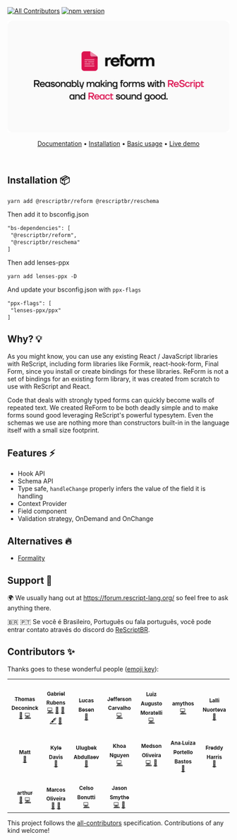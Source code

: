 [![All Contributors](https://img.shields.io/badge/all_contributors-13-orange.svg?style=flat-square)](#contributors)
[![npm version](https://badge.fury.io/js/@rescriptbr%2Freform.svg)](https://badge.fury.io/js/@rescriptbr%2Freform)
<p align="center">
  <img src="./assets/logo.svg" /> 
  <br />
</p>
<p align="center">
  <a href="https://reform.rescriptbrasil.org">Documentation</a> • 
  <a target="_blank" href="https://reform.rescriptbrasil.org/docs/installation">Installation</a> • 
  <a target="_blank" href="https://reform.rescriptbrasil.org/docs/getting-started">Basic usage</a> •  
  <a target="_blank" href="https://reform-demo.rescriptbrasil.org">Live demo</a>
</p>
<br/>

## Installation 📦

```
yarn add @rescriptbr/reform @rescriptbr/reschema
```

Then add it to bsconfig.json

```
"bs-dependencies": [
 "@rescriptbr/reform",
 "@rescriptbr/reschema"
]
```

Then add lenses-ppx

```
yarn add lenses-ppx -D
```

And update your bsconfig.json with `ppx-flags`

```
"ppx-flags": [
 "lenses-ppx/ppx"
]
```

</details>

## Why? 💡

As you might know, you can use any existing React / JavaScript libraries with ReScript, including form libraries like Formik, react-hook-form, Final Form, since you install or create bindings for these libraries. ReForm is not a set of bindings for an existing form library, it was created from scratch to use with ReScript and React.

Code that deals with strongly typed forms can quickly become walls of repeated text. We created ReForm to be both deadly simple and to make forms sound good leveraging ReScript's powerful typesytem. Even the schemas we use are nothing more than constructors built-in in the language itself with a small size footprint.

## Features ⚡

- Hook API
- Schema API
- Type safe, `handleChange` properly infers the value of the field it is handling
- Context Provider
- Field component
- Validation strategy, OnDemand and OnChange

## Alternatives 🔥

- [Formality](https://github.com/alexfedoseev/re-formality)

## Support 🚀

🌍 We usually hang out at https://forum.rescript-lang.org/ so feel free to ask anything there.

🇧🇷 🇵🇹  Se você é Brasileiro, Português ou fala português, você pode entrar contato através do discord do [ReScriptBR](http://discord.com/invite/SSDMNYQ).

## Contributors ✨

Thanks goes to these wonderful people ([emoji key](https://allcontributors.org/docs/en/emoji-key)):

<!-- ALL-CONTRIBUTORS-LIST:START - Do not remove or modify this section -->
<!-- prettier-ignore-start -->
<!-- markdownlint-disable -->
<table>
  <tr>
    <td align="center"><a href="http://www.thomasdeconinck.fr"><img src="https://avatars2.githubusercontent.com/u/1548421?v=4?s=100" width="100px;" alt=""/><br /><sub><b>Thomas Deconinck</b></sub></a><br /><a href="https://github.com/rescriptbr/reform/commits?author=DCKT" title="Documentation">📖</a> <a href="https://github.com/rescriptbr/reform/commits?author=DCKT" title="Code">💻</a></td>
    <td align="center"><a href="http://twitter.com/fakenickels"><img src="https://avatars0.githubusercontent.com/u/1283200?v=4?s=100" width="100px;" alt=""/><br /><sub><b>Gabriel Rubens</b></sub></a><br /><a href="https://github.com/rescriptbr/reform/commits?author=fakenickels" title="Code">💻</a> <a href="https://github.com/rescriptbr/reform/issues?q=author%3Afakenickels" title="Bug reports">🐛</a> <a href="#ideas-fakenickels" title="Ideas, Planning, & Feedback">🤔</a> <a href="#content-fakenickels" title="Content">🖋</a> <a href="https://github.com/rescriptbr/reform/commits?author=fakenickels" title="Documentation">📖</a></td>
    <td align="center"><a href="https://twitter.com/lucasbesen"><img src="https://avatars3.githubusercontent.com/u/13984388?v=4?s=100" width="100px;" alt=""/><br /><sub><b>Lucas Besen</b></sub></a><br /><a href="#maintenance-lucasbesen" title="Maintenance">🚧</a></td>
    <td align="center"><a href="https://github.com/JeffersonCarvalh0"><img src="https://avatars1.githubusercontent.com/u/11946020?v=4?s=100" width="100px;" alt=""/><br /><sub><b>Jefferson Carvalho</b></sub></a><br /><a href="https://github.com/rescriptbr/reform/commits?author=JeffersonCarvalh0" title="Code">💻</a></td>
    <td align="center"><a href="https://gtluizmoratelli.itch.io"><img src="https://avatars2.githubusercontent.com/u/24661951?v=4?s=100" width="100px;" alt=""/><br /><sub><b>Luiz Augusto Moratelli</b></sub></a><br /><a href="https://github.com/rescriptbr/reform/commits?author=LuizMoratelli" title="Code">💻</a></td>
    <td align="center"><a href="https://github.com/amythos"><img src="https://avatars0.githubusercontent.com/u/959296?v=4?s=100" width="100px;" alt=""/><br /><sub><b>amythos</b></sub></a><br /><a href="https://github.com/rescriptbr/reform/commits?author=amythos" title="Code">💻</a></td>
    <td align="center"><a href="http://www.lallinuorteva.fi"><img src="https://avatars3.githubusercontent.com/u/7643715?v=4?s=100" width="100px;" alt=""/><br /><sub><b>Lalli Nuorteva</b></sub></a><br /><a href="https://github.com/rescriptbr/reform/issues?q=author%3Alalnuo" title="Bug reports">🐛</a></td>
  </tr>
  <tr>
    <td align="center"><a href="https://playqup.com"><img src="https://avatars0.githubusercontent.com/u/3103241?v=4?s=100" width="100px;" alt=""/><br /><sub><b>Matt</b></sub></a><br /><a href="#maintenance-hew" title="Maintenance">🚧</a></td>
    <td align="center"><a href="https://github.com/kyldvs"><img src="https://avatars1.githubusercontent.com/u/1830497?v=4?s=100" width="100px;" alt=""/><br /><sub><b>Kyle Davis</b></sub></a><br /><a href="https://github.com/rescriptbr/reform/pulls?q=is%3Apr+reviewed-by%3Akyldvs" title="Reviewed Pull Requests">👀</a></td>
    <td align="center"><a href="https://github.com/ulugbekna"><img src="https://avatars2.githubusercontent.com/u/16353531?v=4?s=100" width="100px;" alt=""/><br /><sub><b>Ulugbek Abdullaev</b></sub></a><br /><a href="https://github.com/rescriptbr/reform/issues?q=author%3Aulugbekna" title="Bug reports">🐛</a></td>
    <td align="center"><a href="https://khoanguyen.me"><img src="https://avatars2.githubusercontent.com/u/3049054?v=4?s=100" width="100px;" alt=""/><br /><sub><b>Khoa Nguyen</b></sub></a><br /><a href="https://github.com/rescriptbr/reform/commits?author=thangngoc89" title="Code">💻</a></td>
    <td align="center"><a href="http://medson.me"><img src="https://avatars0.githubusercontent.com/u/17956325?v=4?s=100" width="100px;" alt=""/><br /><sub><b>Medson Oliveira</b></sub></a><br /><a href="https://github.com/rescriptbr/reform/commits?author=medson10" title="Code">💻</a> <a href="#ideas-medson10" title="Ideas, Planning, & Feedback">🤔</a></td>
    <td align="center"><a href="https://anabastos.me"><img src="https://avatars1.githubusercontent.com/u/10088900?v=4?s=100" width="100px;" alt=""/><br /><sub><b>Ana Luiza Portello Bastos</b></sub></a><br /><a href="https://github.com/rescriptbr/reform/commits?author=anabastos" title="Documentation">📖</a></td>
    <td align="center"><a href="https://freddy03h.github.io"><img src="https://avatars1.githubusercontent.com/u/1412159?v=4?s=100" width="100px;" alt=""/><br /><sub><b>Freddy Harris</b></sub></a><br /><a href="https://github.com/rescriptbr/reform/issues?q=author%3AFreddy03h" title="Bug reports">🐛</a></td>
  </tr>
  <tr>
    <td align="center"><a href="https://github.com/arthurbarroso"><img src="https://avatars3.githubusercontent.com/u/48794198?v=4?s=100" width="100px;" alt=""/><br /><sub><b>arthur</b></sub></a><br /><a href="https://github.com/rescriptbr/reform/commits?author=arthurbarroso" title="Documentation">📖</a> <a href="https://github.com/rescriptbr/reform/commits?author=arthurbarroso" title="Code">💻</a></td>
    <td align="center"><a href="http://vmarcosp.dribbble.com"><img src="https://avatars0.githubusercontent.com/u/20327229?v=4?s=100" width="100px;" alt=""/><br /><sub><b>Marcos Oliveira</b></sub></a><br /><a href="https://github.com/rescriptbr/reform/commits?author=vmarcosp" title="Documentation">📖</a> <a href="#design-vmarcosp" title="Design">🎨</a></td>
    <td align="center"><a href="http://cel.so"><img src="https://avatars2.githubusercontent.com/u/12688694?v=4?s=100" width="100px;" alt=""/><br /><sub><b>Celso Bonutti</b></sub></a><br /><a href="https://github.com/rescriptbr/reform/commits?author=celsobonutti" title="Code">💻</a></td>
    <td align="center"><a href="https://github.com/JasoonS"><img src="https://avatars.githubusercontent.com/u/6032276?v=4?s=100" width="100px;" alt=""/><br /><sub><b>Jason Smythe</b></sub></a><br /><a href="https://github.com/rescriptbr/reform/commits?author=JasoonS" title="Code">💻</a> <a href="https://github.com/rescriptbr/reform/commits?author=JasoonS" title="Documentation">📖</a></td>
  </tr>
</table>

<!-- markdownlint-restore -->
<!-- prettier-ignore-end -->

<!-- ALL-CONTRIBUTORS-LIST:END -->

This project follows the [all-contributors](https://github.com/all-contributors/all-contributors) specification. Contributions of any kind welcome!

